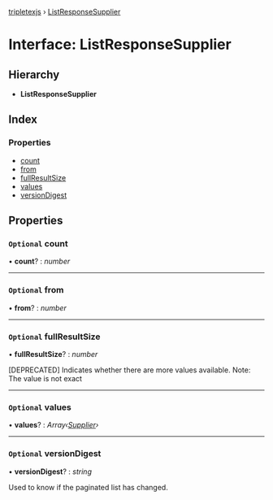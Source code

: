 [tripletexjs](../README.md) › [ListResponseSupplier](listresponsesupplier.md)

# Interface: ListResponseSupplier

## Hierarchy

* **ListResponseSupplier**

## Index

### Properties

* [count](listresponsesupplier.md#optional-count)
* [from](listresponsesupplier.md#optional-from)
* [fullResultSize](listresponsesupplier.md#optional-fullresultsize)
* [values](listresponsesupplier.md#optional-values)
* [versionDigest](listresponsesupplier.md#optional-versiondigest)

## Properties

### `Optional` count

• **count**? : *number*

___

### `Optional` from

• **from**? : *number*

___

### `Optional` fullResultSize

• **fullResultSize**? : *number*

[DEPRECATED] Indicates whether there are more values available. Note: The value is not exact

___

### `Optional` values

• **values**? : *Array‹[Supplier](supplier.md)›*

___

### `Optional` versionDigest

• **versionDigest**? : *string*

Used to know if the paginated list has changed.
